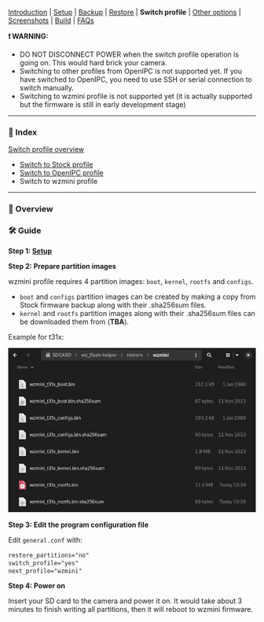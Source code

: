 
[Introduction](README.md) | [Setup](README_setup.md) | [Backup](README_backup.md) | [Restore](README_restore.md) | **Switch profile** | [Other options](README_other_options.md) | [Screenshots](README_screenshots.md) | [Build](README_build.md) | [FAQs](README_FAQs.md)


**❗ WARNING:**
- DO NOT DISCONNECT POWER when the switch profile operation is going on. This would hard brick your camera.
- Switching to other profiles from OpenIPC is not supported yet. If you have switched to OpenIPC, you need to use SSH or serial connection to switch manually.
- Switching to wzmini profile is not supported yet (it is actually supported but the firmware is still in early development stage)

-----

### 📄 Index

[Switch profile overview](README_switch_profile.md)
- [Switch to Stock profile](README_switch_profile_stock.md)
- [Switch to OpenIPC profile](README_switch_profile_openipc.md)
- Switch to wzmini profile

-----

### 📖 Overview

### 🛠️ Guide

**Step 1: [Setup](README_setup.md)**

**Step 2: Prepare partition images**

wzmini profile requires 4 partition images: `boot`, `kernel`, `rootfs` and `configs`.

- `boot` and `configs` partition images can be created by making a copy from Stock firmware backup along with their .sha256sum files.
- `kernel` and `rootfs` partition images along with their .sha256sum files can be downloaded them from (**TBA**).

Example for t31x:

![Alt text](https://raw.githubusercontent.com/archandanime/wz_flash-helper/main/images/switch_profile_wzmini.png)

**Step 3: Edit the program configuration file**

Edit `general.conf` with:
```
restore_partitions="no"
switch_profile="yes"
next_profile="wzmini"
```

**Step 4: Power on**

Insert your SD card to the camera and power it on. It would take about 3 minutes to finish writing all partitions, then it will reboot to wzmini firmware.

